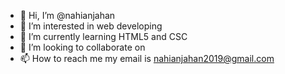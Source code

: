 - 👋 Hi, I’m @nahianjahan
- 👀 I’m interested in web developing
- 🌱 I’m currently learning HTML5 and CSC
- 💞️ I’m looking to collaborate on 
- 📫 How to reach me my email is nahianjahan2019@gmail.com
<!---
nahianjahan/nahianjahan is a ✨ special ✨ repository because its `README.md` (this file) appears on your GitHub profile.
You can click the Preview link to take a look at your changes.
--->
